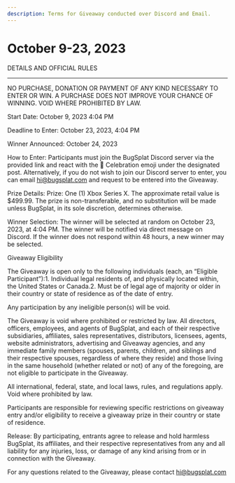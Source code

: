 ```yaml
---
description: Terms for Giveaway conducted over Discord and Email.
---
```


# October 9-23, 2023

DETAILS AND OFFICIAL RULES

***

NO PURCHASE, DONATION OR PAYMENT OF ANY KIND NECESSARY TO ENTER OR WIN. A PURCHASE DOES NOT IMPROVE YOUR CHANCE OF WINNING. VOID WHERE PROHIBITED BY LAW.

Start Date: October 9, 2023 4:04 PM

Deadline to Enter: October 23, 2023, 4:04 PM

Winner Announced: October 24, 2023&#x20;

How to Enter: Participants must join the BugSplat Discord server via the provided link and react with the 🎉 Celebration emoji under the designated post. Alternatively, if you do not wish to join our Discord server to enter, you can email [hi@bugsplat.com](mailto:hi@bugsplat.com) and request to be entered into the Giveaway.

Prize Details: Prize: One (1) Xbox Series X. The approximate retail value is $499.99. The prize is non-transferable, and no substitution will be made unless BugSplat, in its sole discretion, determines otherwise.

Winner Selection: The winner will be selected at random on October 23, 2023, at 4:04 PM. The winner will be notified via direct message on Discord. If the winner does not respond within 48 hours, a new winner may be selected.

Giveaway Eligibility

The Giveaway is open only to the following individuals (each, an “Eligible Participant”):1. Individual legal residents of, and physically located within, the United States or Canada.2. Must be of legal age of majority or older in their country or state of residence as of the date of entry.

Any participation by any ineligible person(s) will be void.

The Giveaway is void where prohibited or restricted by law. All directors, officers, employees, and agents of BugSplat, and each of their respective subsidiaries, affiliates, sales representatives, distributors, licensees, agents, website administrators, advertising and Giveaway agencies, and any immediate family members (spouses, parents, children, and siblings and their respective spouses, regardless of where they reside) and those living in the same household (whether related or not) of any of the foregoing, are not eligible to participate in the Giveaway.

All international, federal, state, and local laws, rules, and regulations apply. Void where prohibited by law.

Participants are responsible for reviewing specific restrictions on giveaway entry and/or eligibility to receive a giveaway prize in their country or state of residence.

Release: By participating, entrants agree to release and hold harmless BugSplat, its affiliates, and their respective representatives from any and all liability for any injuries, loss, or damage of any kind arising from or in connection with the Giveaway.

For any questions related to the Giveaway, please contact [hi@bugsplat.com](mailto:hi@bugsplat.com)

|   |
| - |
